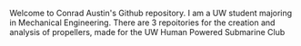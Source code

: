 Welcome to Conrad Austin's Github repository. I am a UW student majoring in Mechanical Engineering. There are 3 repoitories for the creation and analysis of propellers, made for the UW Human Powered Submarine Club
